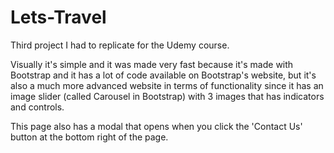 # Lets-Travel
Third project I had to replicate for the Udemy course.

Visually it's simple and it was made very fast because it's made with Bootstrap and it has a lot of code available on Bootstrap's website, but it's also a much more advanced website in terms of functionality since it has an image slider (called Carousel in Bootstrap) with 3 images that has indicators and controls. 

This page also has a modal that opens when you click the 'Contact Us' button at the bottom right of the page.
